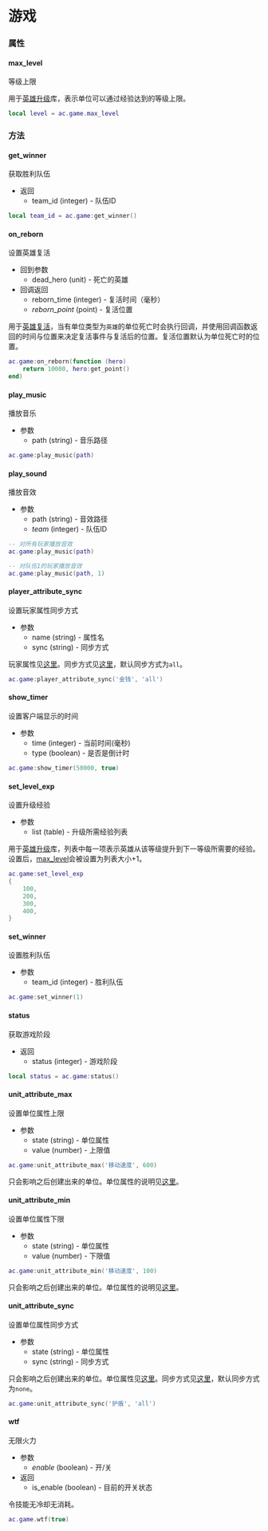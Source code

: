 # 游戏

### 属性
#### max_level
等级上限

用于[英雄升级]库，表示单位可以通过经验达到的等级上限。

```lua
local level = ac.game.max_level
```

### 方法
#### get_winner
获取胜利队伍

* 返回
    * team_id (integer) - 队伍ID

```lua
local team_id = ac.game:get_winner()
```

#### on_reborn
设置英雄复活

* 回到参数
    * dead_hero (unit) - 死亡的英雄
* 回调返回
    * reborn_time (integer) - 复活时间（毫秒）
    * *reborn_point* (point) - 复活位置

用于[英雄复活]，当有单位类型为`英雄`的单位死亡时会执行回调，并使用回调函数返回的时间与位置来决定复活事件与复活后的位置。复活位置默认为单位死亡时的位置。

```lua
ac.game:on_reborn(function (hero)
    return 10000, hero:get_point()
end)
```

#### play_music
播放音乐

* 参数
    * path (string) - 音乐路径

```lua
ac.game:play_music(path)
```

#### play_sound
播放音效

* 参数
    * path (string) - 音效路径
    * *team* (integer) - 队伍ID

```lua
-- 对所有玩家播放音效
ac.game:play_music(path)

-- 对队伍1的玩家播放音效
ac.game:play_music(path, 1)
```

#### player_attribute_sync
设置玩家属性同步方式

* 参数
    * name (string) - 属性名
    * sync (string) - 同步方式

玩家属性见[这里][玩家属性]。同步方式见[这里][同步方式]，默认同步方式为`all`。

```lua
ac.game:player_attribute_sync('金钱', 'all')
```

#### show_timer
设置客户端显示的时间

* 参数
    * time (integer) - 当前时间(毫秒)
    * type (boolean) - 是否是倒计时

```lua
ac.game:show_timer(50000, true)
```

#### set_level_exp
设置升级经验

* 参数
    * list (table) - 升级所需经验列表

用于[英雄升级]库，列表中每一项表示英雄从该等级提升到下一等级所需要的经验。设置后，[max_level]会被设置为列表大小+1。

```lua
ac.game:set_level_exp
{
    100,
    200,
    300,
    400,
}
```

#### set_winner
设置胜利队伍

* 参数
    * team_id (integer) - 胜利队伍

```lua
ac.game:set_winner(1)
```

#### status
获取游戏阶段

* 返回
    * status (integer) - 游戏阶段

```lua
local status = ac.game:status()
```

#### unit_attribute_max
设置单位属性上限

* 参数
    * state (string) - 单位属性
    * value (number) - 上限值

```lua
ac.game:unit_attribute_max('移动速度', 600)
```

只会影响之后创建出来的单位。单位属性的说明见[这里][单位属性]。

#### unit_attribute_min
设置单位属性下限

* 参数
    * state (string) - 单位属性
    * value (number) - 下限值

```lua
ac.game:unit_attribute_min('移动速度', 100)
```

只会影响之后创建出来的单位。单位属性的说明见[这里][单位属性]。

#### unit_attribute_sync
设置单位属性同步方式

* 参数
    * state (string) - 单位属性
    * sync (string) - 同步方式

只会影响之后创建出来的单位。单位属性见[这里][单位属性]。同步方式见[这里][同步方式]，默认同步方式为`none`。

```lua
ac.game:unit_attribute_sync('护盾', 'all')
```

#### wtf
无限火力

* 参数
    * *enable* (boolean) - 开/关
* 返回
    * is_enable (boolean) - 目前的开关状态

令技能无冷却无消耗。

```lua
ac.game.wtf(true)
```

[max_level]: /ac/api/game?id=max_level

[同步方式]: /ac/game/同步方式
[玩家属性]: /ac/player/attribute
[单位属性]: /ac/unit/attribute
[英雄升级]: /ac/game/英雄升级
[英雄复活]: 404
